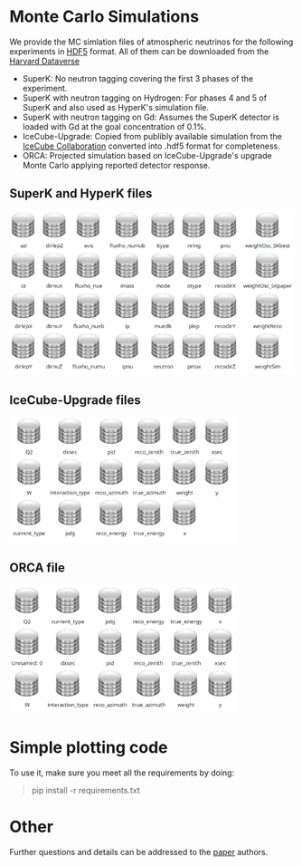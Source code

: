# Monte Carlo Simulations
We provide the MC simlation files of atmospheric neutrinos for the following experiments in [HDF5](https://www.hdfgroup.org/solutions/hdf5/) format. All of them can be downloaded from the [Harvard Dataverse]()
 - SuperK: No neutron tagging covering the first 3 phases of the experiment.
 - SuperK with neutron tagging on Hydrogen: For phases 4 and 5 of SuperK and also used as HyperK's simulation file.
 - SuperK with neutron tagging on Gd: Assumes the SuperK detector is loaded with Gd at the goal concentration of 0.1%.
 - IceCube-Upgrade: Copied from publibly available simulation from the [IceCube Collaboration](https://icecube.wisc.edu/data-releases/2020/04/icecube-upgrade-neutrino-monte-carlo-simulation/) converted into .hdf5 format for completeness.
 - ORCA: Projected simulation based on IceCube-Upgrade's upgrade Monte Carlo applying reported detector response.

## SuperK and HyperK files

<img src="/figures/SK_Ntag_variables.png" width="600" />


## IceCube-Upgrade files

<img src="/figures/IC_variables.png" width="400" />


## ORCA file

<img src="/figures/ORCA_variables.png" width="400" />


# Simple plotting code
To use it, make sure you meet all the requirements by doing:
> pip install -r requirements.txt


# Other
Further questions and details can be addressed to the [paper](https://journals.aps.org/prx/accepted/49070K6bLa71ff0936b49c35c8a36649585379947) authors.
